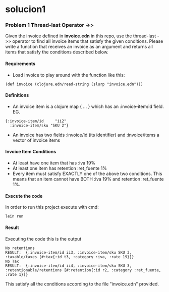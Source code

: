 # solucion1

### Problem 1 Thread-last Operator ->>
Given the invoice defined in **invoice.edn** in this repo, use the thread-last ->> operator to find all invoice items that satisfy the given conditions. Please write a function that receives an invoice as an argument and returns all items that satisfy the conditions described below.
#### Requirements
- Load invoice to play around with the function like this:

```
(def invoice (clojure.edn/read-string (slurp "invoice.edn")))
```

#### Definitions
- An invoice item is a clojure map { … } which has an :invoice-item/id field. EG.

```
{:invoice-item/id     "ii2"  
  :invoice-item/sku "SKU 2"}
```

- An invoice has two fields :invoice/id (its identifier) and :invoice/items a vector of invoice items

#### Invoice Item Conditions
- At least have one item that has :iva 19%
- At least one item has retention :ret\_fuente 1%
- Every item must satisfy EXACTLY one of the above two conditions. This means that an item cannot have BOTH :iva 19% and retention :ret\_fuente 1%.

#### Execute the code 

In order to run this project execute with cmd:

```console
lein run
```

#### Result

Executing the code this is the output

```console
No retentions
RESULT:  {:invoice-item/id ii3, :invoice-item/sku SKU 3, :taxable/taxes [#:tax{:id t3, :category :iva, :rate 19}]}
No Tax
RESULT:  {:invoice-item/id ii4, :invoice-item/sku SKU 3, :retentionable/retentions [#:retention{:id r2, :category :ret_fuente, :rate 1}]}
```

This satisfy all the conditions according to the file "invoice.edn" provided.